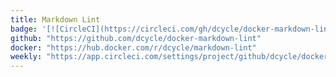 ```yaml
---
title: Markdown Lint
badge: '[![CircleCI](https://circleci.com/gh/dcycle/docker-markdown-lint.svg?style=svg)](https://circleci.com/gh/dcycle/docker-markdown-lint)'
github: "https://github.com/dcycle/docker-markdown-lint"
docker: "https://hub.docker.com/r/dcycle/markdown-lint"
weekly: "https://app.circleci.com/settings/project/github/dcycle/docker-markdown-lint/triggers"
---
```

